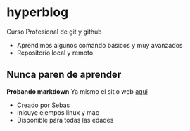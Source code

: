 # hyperblog

Curso Profesional de git y github
* Aprendimos algunos comando básicos y muy avanzados
*  Repositorio local y remoto
## Nunca paren de aprender
**Probando markdown**
Ya mismo el sitio web [aqui](www.almost.com)
* Creado por Sebas
* inlcuye ejempos linux y mac
* Disponible para todas las edades
